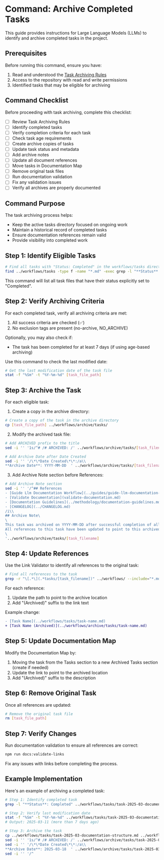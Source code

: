 # Command: Archive Completed Tasks

This guide provides instructions for Large Language Models (LLMs) to identify and archive completed tasks in the project.

## Prerequisites

Before running this command, ensure you have:

1. Read and understood the [Task Archiving Rules](../rules/task-archiving-rules.md)
2. Access to the repository with read and write permissions
3. Identified tasks that may be eligible for archiving

## Command Checklist

Before proceeding with task archiving, complete this checklist:

- [ ] Review Task Archiving Rules
- [ ] Identify completed tasks
- [ ] Verify completion criteria for each task
- [ ] Check task age requirements
- [ ] Create archive copies of tasks
- [ ] Update task status and metadata
- [ ] Add archive notes
- [ ] Update all document references
- [ ] Move tasks in Documentation Map
- [ ] Remove original task files
- [ ] Run documentation validation
- [ ] Fix any validation issues
- [ ] Verify all archives are properly documented

## Command Purpose

The task archiving process helps:

- Keep the active tasks directory focused on ongoing work
- Maintain a historical record of completed tasks
- Ensure documentation references remain valid
- Provide visibility into completed work

## Step 1: Identify Eligible Tasks

```bash
# Find all tasks with "Status: Completed" in the workflows/tasks directory
find ../workflows/tasks -type f -name "*.md" -exec grep -l "**Status**: Completed" {} \;
```

This command will list all task files that have their status explicitly set to "Completed".

## Step 2: Verify Archiving Criteria

For each completed task, verify all archiving criteria are met:

1. All success criteria are checked (✅)
2. No exclusion tags are present (no-archive, NO_ARCHIVE)

Optionally, you may also check if:

- The task has been completed for at least 7 days (if using age-based archiving)

Use this command to check the last modified date:

```bash
# Get the last modification date of the task file
stat -f "%Sm" -t "%Y-%m-%d" [task_file_path]
```

## Step 3: Archive the Task

For each eligible task:

1. Create a copy in the archive directory:

```bash
# Create a copy of the task in the archive directory
cp [task_file_path] ../workflows/archive/tasks/
```

2. Modify the archived task file:

```bash
# Add ARCHIVED prefix to the title
sed -i '' '1s/^# /# ARCHIVED: /' ../workflows/archive/tasks/[task_filename]

# Add Archive Date after Date Created
sed -i '' '/\*\*Date Created\*\*:/a\\
**Archive Date**: YYYY-MM-DD  ' ../workflows/archive/tasks/[task_filename]
```

3. Add Archive Note section before References:

```bash
# Add Archive Note section
sed -i '' '/^## References
- [Guide Llm Documentation Workflow](../guides/guide-llm-documentation-workflow.md)
- [Validate Documentation](validate-documentation.md)
- [Documentation Guidelines](../methodology/documentation-guidelines.md)
- [CHANGELOG](../CHANGELOG.md)
/i\\
## Archive Note\
\
This task was archived on YYYY-MM-DD after successful completion of all objectives.\
All references to this task have been updated to point to this archived version.\
\
'../workflows/archive/tasks/[task_filename]
```

## Step 4: Update References

Use the Link Validator to identify all references to the original task:

```bash
# Find all references to the task
grep -r "\[.*\](.*tasks/[task_filename])" ../workflows/ --include="*.md"
```

For each reference:

1. Update the path to point to the archive location
2. Add "(Archived)" suffix to the link text

Example change:

```diff
- [Task Name](../workflows/tasks/task-name.md)
+ [Task Name (Archived)](../workflows/archive/tasks/task-name.md)
```

## Step 5: Update Documentation Map

Modify the Documentation Map by:

1. Moving the task from the Tasks section to a new Archived Tasks section (create if needed)
2. Update the link to point to the archived location
3. Add "(Archived)" suffix to the description

## Step 6: Remove Original Task

Once all references are updated:

```bash
# Remove the original task file
rm [task_file_path]
```

## Step 7: Verify Changes

Run documentation validation to ensure all references are correct:

```bash
npm run docs:validate-links
```

Fix any issues with links before completing the process.

## Example Implementation

Here's an example of archiving a completed task:

```bash
# Step 1: Identify completed task
grep -l "**Status**: Completed" ../workflows/tasks/task-2025-03-documentation-structure.md

# Step 2: Verify last modification date
stat -f "%Sm" -t "%Y-%m-%d" ../workflows/tasks/task-2025-03-documentation-structure.md
# Output: 2025-03-11 (more than 7 days ago)

# Step 3: Archive the task
cp ../workflows/tasks/task-2025-03-documentation-structure.md ../workflows/archive/tasks/
sed -i '' '1s/^# /# ARCHIVED: /' ../workflows/archive/tasks/task-2025-03-documentation-structure.md
sed -i '' '/\*\*Date Created\*\*:/a\\
**Archive Date**: 2025-03-18  ' ../workflows/archive/tasks/task-2025-03-documentation-structure.md
sed -i '' '/^
```
